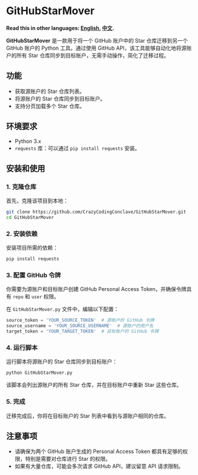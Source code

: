 # GitHubStarMover

**Read this in other languages: [English](README_EN.md), [中文](README.md).**


**GitHubStarMover** 是一款用于将一个 GitHub 账户中的 Star 仓库迁移到另一个 GitHub 账户的 Python 工具。通过使用 GitHub API，该工具能够自动化地将源账户的所有 Star 仓库同步到目标账户，无需手动操作，简化了迁移过程。

## 功能

- 获取源账户的 Star 仓库列表。
- 将源账户的 Star 仓库同步到目标账户。
- 支持分页加载多个 Star 仓库。

## 环境要求

- Python 3.x
- `requests` 库：可以通过 `pip install requests` 安装。

## 安装和使用

### 1. 克隆仓库

首先，克隆该项目到本地：

```bash
git clone https://github.com/CrazyCodingConclave/GitHubStarMover.git
cd GitHubStarMover
```
### 2. 安装依赖

安装项目所需的依赖：

```bash
pip install requests
```

### 3. 配置 GitHub 令牌

你需要为源账户和目标账户创建 GitHub Personal Access Token，并确保令牌具有 `repo` 和 `user` 权限。

在 `GitHubStarMover.py` 文件中，编辑以下配置：

```python
source_token = 'YOUR_SOURCE_TOKEN'  # 源账户的 GitHub 令牌
source_username = 'YOUR_SOURCE_USERNAME'  # 源账户的用户名
target_token = 'YOUR_TARGET_TOKEN'  # 目标账户的 GitHub 令牌
```

### 4. 运行脚本

运行脚本将源账户的 Star 仓库同步到目标账户：

```bash
python GitHubStarMover.py
```

该脚本会列出源账户的所有 Star 仓库，并在目标账户中重新 Star 这些仓库。

### 5. 完成

迁移完成后，你将在目标账户的 Star 列表中看到与源账户相同的仓库。

## 注意事项

- 请确保为两个 GitHub 账户生成的 Personal Access Token 都具有足够的权限，特别是需要对仓库进行 Star 的权限。
- 如果有大量仓库，可能会多次请求 GitHub API，建议留意 API 请求限制。
